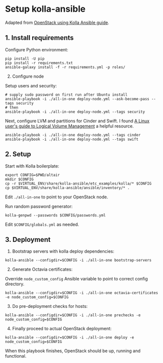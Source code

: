 # Setup kolla-ansible

Adapted from [OpenStack using Kolla Ansible guide](https://docs.openstack.org/kolla-ansible/xena/user/quickstart.html).


## 1. Install requirements

Configure Python environment:

```shell
pip install -U pip
pip install -r requirements.txt
ansible-galaxy install -f -r requirements.yml -p roles/
```

2. Configure node

Setup users and security:

```shell
# supply sudo password on first run after Ubuntu install
ansible-playbook -i ./all-in-one deploy-node.yml --ask-become-pass --tags security
# then
ansible-playbook -i ./all-in-one deploy-node.yml --tags security
```

Next, configure LVM and partitions for Cinder and Swift. I found [A Linux user's guide to Logical Volume Management](https://opensource.com/business/16/9/linux-users-guide-lvm) a helpful resource.

```shell
ansible-playbook -i ./all-in-one deploy-node.yml --tags cinder
ansible-playbook -i ./all-in-one deploy-node.yml --tags swift
```


## 2. Setup

Start with Kolla boilerplate:

```shell
export CONFIG=$PWD/altair
mkdir $CONFIG
cp -r $VIRTUAL_ENV/share/kolla-ansible/etc_examples/kolla/* $CONFIG
cp $VIRTUAL_ENV/share/kolla-ansible/ansible/inventory/* .
```

Edit `./all-in-one` to point to your OpenStack node.

Run random password generator:

```shell
kolla-genpwd --passwords $CONFIG/passwords.yml
```

Edit `$CONFIG/globals.yml` as needed.


## 3. Deployment

1. Bootstrap servers with kolla deploy dependencies:

```shell
kolla-ansible --configdir=$CONFIG -i ./all-in-one bootstrap-servers
```

2. Generate Octavia certificates:

Override `node_custom_config` Ansible variable to point to correct config directory.

```shell
kolla-ansible --configdir=$CONFIG -i ./all-in-one octavia-certificates -e node_custom_config=$CONFIG
```

3. Do pre-deployment checks for hosts:

```shell
kolla-ansible --configdir=$CONFIG -i ./all-in-one prechecks -e node_custom_config=$CONFIG
```

4. Finally proceed to actual OpenStack deployment:

```shell
kolla-ansible --configdir=$CONFIG -i ./all-in-one deploy -e node_custom_config=$CONFIG
```

When this playbook finishes, OpenStack should be up, running and functional.
